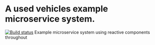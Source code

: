 # A used vehicles example microservice system.
[![Build status](https://ci.appveyor.com/api/projects/status/81vux8nmk83n5wro?svg=true)](https://ci.appveyor.com/project/rkamradt/usedvehicles)
Example microservice system using reactive components throughout
